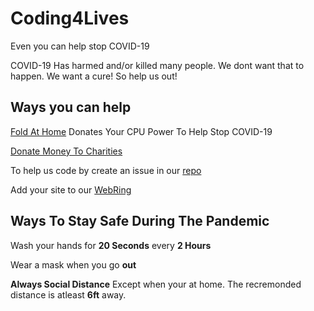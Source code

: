 # Coding4Lives
Even you can help stop COVID-19

COVID-19 Has harmed and/or killed many people. We dont want that to happen. We want a cure! So help us out!

## Ways you can help 

  [Fold At Home](http://foldingathome.org) Donates Your CPU Power To Help Stop COVID-19


[Donate Money To Charities]()

To help us code by create an issue in our [repo](https://github.com/code4lives/code4lives)

Add your site to our [WebRing]()



## Ways To Stay Safe During The Pandemic
Wash your hands for **20 Seconds** every **2 Hours**

Wear a mask when you go **out**

**Always Social Distance** Except when your at home. The recremonded distance is atleast **6ft** away.

